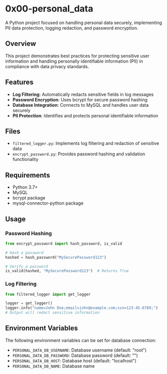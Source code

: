 # 0x00-personal_data

A Python project focused on handling personal data securely, implementing PII data protection, logging redaction, and password encryption.

## Overview

This project demonstrates best practices for protecting sensitive user information and handling personally identifiable information (PII) in compliance with data privacy standards.

## Features

- **Log Filtering**: Automatically redacts sensitive fields in log messages
- **Password Encryption**: Uses bcrypt for secure password hashing
- **Database Integration**: Connects to MySQL and handles user data securely
- **PII Protection**: Identifies and protects personal identifiable information

## Files

- `filtered_logger.py`: Implements log filtering and redaction of sensitive data
- `encrypt_password.py`: Provides password hashing and validation functionality

## Requirements

- Python 3.7+
- MySQL
- bcrypt package
- mysql-connector-python package

## Usage

### Password Hashing

```python
from encrypt_password import hash_password, is_valid

# Hash a password
hashed = hash_password("MySecurePassword123")

# Verify a password
is_valid(hashed, "MySecurePassword123")  # Returns True
```

### Log Filtering

```python
from filtered_logger import get_logger

logger = get_logger()
logger.info("name=John Doe;email=john@example.com;ssn=123-45-6789;")
# Output will redact sensitive information
```

## Environment Variables

The following environment variables can be set for database connection:

- `PERSONAL_DATA_DB_USERNAME`: Database username (default: "root")
- `PERSONAL_DATA_DB_PASSWORD`: Database password (default: "")
- `PERSONAL_DATA_DB_HOST`: Database host (default: "localhost")
- `PERSONAL_DATA_DB_NAME`: Database name
